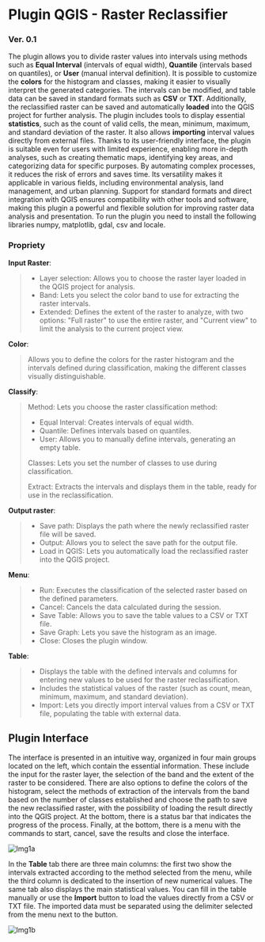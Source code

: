 # Plugin QGIS - Raster Reclassifier
### Ver. 0.1
The plugin allows you to divide raster values into intervals using methods such as **Equal Interval** (intervals of equal width), **Quantile** (intervals based on quantiles), or **User** (manual interval definition). It is possible to customize the **colors** for the histogram and classes, making it easier to visually interpret the generated categories. The intervals can be modified, and table data can be saved in standard formats such as **CSV** or **TXT**. Additionally, the reclassified raster can be saved and automatically **loaded** into the QGIS project for further analysis. The plugin includes tools to display essential **statistics**, such as the count of valid cells, the mean, minimum, maximum, and standard deviation of the raster. It also allows **importing** interval values directly from external files. Thanks to its user-friendly interface, the plugin is suitable even for users with limited experience, enabling more in-depth analyses, such as creating thematic maps, identifying key areas, and categorizing data for specific purposes. By automating complex processes, it reduces the risk of errors and saves time. Its versatility makes it applicable in various fields, including environmental analysis, land management, and urban planning. Support for standard formats and direct integration with QGIS ensures compatibility with other tools and software, making this plugin a powerful and flexible solution for improving raster data analysis and presentation. To run the plugin you need to install the following libraries numpy, matplotlib, gdal, csv and locale.

### Propriety

**Input Raster**:
>- Layer selection: Allows you to choose the raster layer loaded in the QGIS project for analysis.
>- Band: Lets you select the color band to use for extracting the raster intervals.
>- Extended: Defines the extent of the raster to analyze, with two options: "Full raster" to use the entire raster, and "Current view" to limit the analysis to the current project view.

**Color**:
> Allows you to define the colors for the raster histogram and the intervals defined during classification, making the different classes visually distinguishable.

**Classify**:
>	Method: Lets you choose the raster classification method:
>  - Equal Interval: Creates intervals of equal width.
>  - Quantile: Defines intervals based on quantiles.
>  - User: Allows you to manually define intervals, generating an empty table.
>
> Classes: Lets you set the number of classes to use during classification.
>
>	Extract: Extracts the intervals and displays them in the table, ready for use in the reclassification.

**Output raster**:
>- Save path: Displays the path where the newly reclassified raster file will be saved.
>- Output: Allows you to select the save path for the output file.
>- Load in QGIS: Lets you automatically load the reclassified raster into the QGIS project.

**Menu**:
>- Run: Executes the classification of the selected raster based on the defined parameters.
>- Cancel: Cancels the data calculated during the session.
>- Save Table: Allows you to save the table values to a CSV or TXT file.
>- Save Graph: Lets you save the histogram as an image.
>- Close: Closes the plugin window.

**Table**:
>- Displays the table with the defined intervals and columns for entering new values to be used for the raster reclassification.
>- Includes the statistical values of the raster (such as count, mean, minimum, maximum, and standard deviation).
>- Import: Lets you directly import interval values from a CSV or TXT file, populating the table with external data.

## Plugin Interface
The interface is presented in an intuitive way, organized in four main groups located on the left, which contain the essential information. These include the input for the raster layer, the selection of the band and the extent of the raster to be considered. There are also options to define the colors of the histogram, select the methods of extraction of the intervals from the band based on the number of classes established and choose the path to save the new reclassified raster, with the possibility of loading the result directly into the QGIS project. At the bottom, there is a status bar that indicates the progress of the process. Finally, at the bottom, there is a menu with the commands to start, cancel, save the results and close the interface.

![Img1a](https://github.com/user-attachments/assets/a4d447d7-13bb-4a52-987d-cff469159c47)

In the **Table** tab there are three main columns: the first two show the intervals extracted according to the method selected from the menu, while the third column is dedicated to the insertion of new numerical values. The same tab also displays the main statistical values. You can fill in the table manually or use the **Import** button to load the values ​​directly from a CSV or TXT file. The imported data must be separated using the delimiter selected from the menu next to the button.

![Img1b](https://github.com/user-attachments/assets/e6a8b255-9d06-410c-af3d-e5310de461b9)
